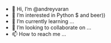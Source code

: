 - 👋 Hi, I’m @andreyvaran
- 👀 I’m interested in Python $ and beer))
- 🌱 I’m currently learning ...
- 💞️ I’m looking to collaborate on ...
- 📫 How to reach me ...

<!---
andreyvaran/andreyvaran is a ✨ special ✨ repository because its `README.md` (this file) appears on your GitHub profile.
You can click the Preview link to take a look at your changes.
--->
